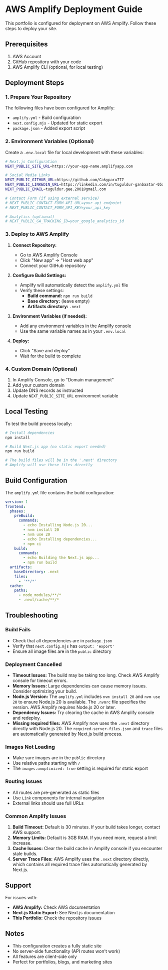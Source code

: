 # AWS Amplify Deployment Guide

This portfolio is configured for deployment on AWS Amplify. Follow these steps to deploy your site.

## Prerequisites

1. AWS Account
2. GitHub repository with your code
3. AWS Amplify CLI (optional, for local testing)

## Deployment Steps

### 1. Prepare Your Repository

The following files have been configured for Amplify:
- `amplify.yml` - Build configuration
- `next.config.mjs` - Updated for static export
- `package.json` - Added export script

### 2. Environment Variables (Optional)

Create a `.env.local` file for local development with these variables:

```bash
# Next.js Configuration
NEXT_PUBLIC_SITE_URL=https://your-app-name.amplifyapp.com

# Social Media Links
NEXT_PUBLIC_GITHUB_URL=https://github.com/Cakyparu777
NEXT_PUBLIC_LINKEDIN_URL=https://linkedin.com/in/tuguldur-ganbaatar-05a5b1290
NEXT_PUBLIC_EMAIL=tuguldur.gee.2001@gmail.com

# Contact Form (if using external service)
# NEXT_PUBLIC_CONTACT_FORM_API_URL=your_api_endpoint
# NEXT_PUBLIC_CONTACT_FORM_API_KEY=your_api_key

# Analytics (optional)
# NEXT_PUBLIC_GA_TRACKING_ID=your_google_analytics_id
```

### 3. Deploy to AWS Amplify

1. **Connect Repository:**
   - Go to AWS Amplify Console
   - Click "New app" → "Host web app"
   - Connect your GitHub repository

2. **Configure Build Settings:**
   - Amplify will automatically detect the `amplify.yml` file
   - Verify these settings:
     - **Build command:** `npm run build`
     - **Base directory:** (leave empty)
     - **Artifacts directory:** `.next`

3. **Environment Variables (if needed):**
   - Add any environment variables in the Amplify console
   - Use the same variable names as in your `.env.local`

4. **Deploy:**
   - Click "Save and deploy"
   - Wait for the build to complete

### 4. Custom Domain (Optional)

1. In Amplify Console, go to "Domain management"
2. Add your custom domain
3. Update DNS records as instructed
4. Update `NEXT_PUBLIC_SITE_URL` environment variable

## Local Testing

To test the build process locally:

```bash
# Install dependencies
npm install

# Build Next.js app (no static export needed)
npm run build

# The build files will be in the '.next' directory
# Amplify will use these files directly
```

## Build Configuration

The `amplify.yml` file contains the build configuration:

```yaml
version: 1
frontend:
  phases:
    preBuild:
      commands:
        - echo Installing Node.js 20...
        - nvm install 20
        - nvm use 20
        - echo Installing dependencies...
        - npm ci
    build:
      commands:
        - echo Building the Next.js app...
        - npm run build
  artifacts:
    baseDirectory: .next
    files:
      - '**/*'
  cache:
    paths:
      - node_modules/**/*
      - .next/cache/**/*
```

## Troubleshooting

### Build Fails
- Check that all dependencies are in `package.json`
- Verify that `next.config.mjs` has `output: 'export'`
- Ensure all image files are in the `public` directory

### Deployment Cancelled
- **Timeout Issues:** The build may be taking too long. Check AWS Amplify console for timeout errors.
- **Memory Issues:** Large dependencies can cause memory issues. Consider optimizing your build.
- **Node.js Version:** The `amplify.yml` includes `nvm install 20` and `nvm use 20` to ensure Node.js 20 is available. The `.nvmrc` file specifies the version. AWS Amplify requires Node.js 20 or later.
- **Dependency Issues:** Try clearing the cache in AWS Amplify console and redeploy.
- **Missing required files:** AWS Amplify now uses the `.next` directory directly with Node.js 20. The `required-server-files.json` and `trace` files are automatically generated by Next.js build process.

### Images Not Loading
- Make sure images are in the `public` directory
- Use relative paths starting with `/`
- The `images.unoptimized: true` setting is required for static export

### Routing Issues
- All routes are pre-generated as static files
- Use `Link` components for internal navigation
- External links should use full URLs

### Common Amplify Issues
1. **Build Timeout:** Default is 30 minutes. If your build takes longer, contact AWS support.
2. **Memory Limits:** Default is 3GB RAM. If you need more, request a limit increase.
3. **Cache Issues:** Clear the build cache in Amplify console if you encounter stale builds.
4. **Server Trace Files:** AWS Amplify uses the `.next` directory directly, which contains all required trace files automatically generated by Next.js.

## Support

For issues with:
- **AWS Amplify:** Check AWS documentation
- **Next.js Static Export:** See Next.js documentation
- **This Portfolio:** Check the repository issues

## Notes

- This configuration creates a fully static site
- No server-side functionality (API routes won't work)
- All features are client-side only
- Perfect for portfolios, blogs, and marketing sites
